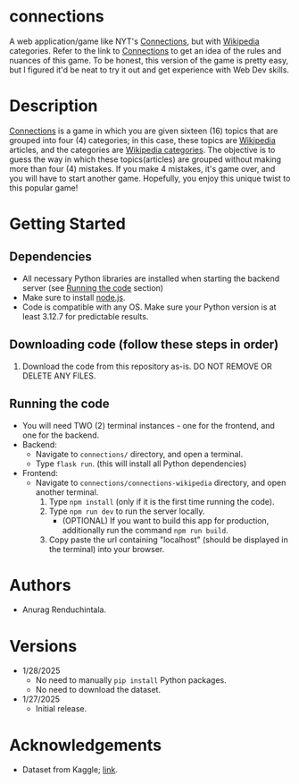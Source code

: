 # connections
A web application/game like NYT's [Connections](https://www.nytimes.com/games/connections), but with [Wikipedia](https://www.wikipedia.org/) categories. Refer to the link to [Connections](https://www.nytimes.com/games/connections) to get an idea of the rules and
nuances of this game. To be honest, this version of the game is pretty easy, but I figured it'd be neat to try it out and 
get experience with Web Dev skills. 

# Description
[Connections](https://www.nytimes.com/games/connections) is a game in which you are given sixteen (16) topics that 
are grouped into four (4) categories; in this case, these topics are [Wikipedia](https://www.wikipedia.org/) articles,
and the categories are [Wikipedia categories](https://en.wikipedia.org/wiki/Help:Category). The objective is to guess the
way in which these topics(articles) are grouped without making more than four (4) mistakes. If you make 4 mistakes, it's game
over, and you will have to start another game. Hopefully, you enjoy this unique twist to this popular game!

# Getting Started

## Dependencies
* All necessary Python libraries are installed when starting the backend server (see [Running the code](#running-the-code) section)
* Make sure to install [node.js](https://nodejs.org/en/download/current).
* Code is compatible with any OS. Make sure your Python version is at least 3.12.7 for predictable results.

## Downloading code (follow these steps in order)
1. Download the code from this repository as-is. DO NOT REMOVE OR DELETE ANY FILES. 

## Running the code
* You will need TWO (2) terminal instances - one for the frontend, and one for the backend.
* Backend:
    * Navigate to `connections/` directory, and open a terminal.
    * Type `flask run`. (this will install all Python dependencies)
* Frontend:
    * Navigate to `connections/connections-wikipedia` directory, and open another terminal.
        1. Type `npm install` (only if it is the first time running the code).
        2. Type `npm run dev` to run the server locally. 
            * (OPTIONAL) If you want to build this app for production, additionally run the command `npm run build`.
        3. Copy paste the url containing "localhost" (should be displayed in the terminal) into
           your browser. 
# Authors
* Anurag Renduchintala.

# Versions
* 1/28/2025
    * No need to manually `pip install` Python packages.
    * No need to download the dataset. 
* 1/27/2025
    * Initial release.

# Acknowledgements
* Dataset from Kaggle; [link](https://www.kaggle.com/datasets/jjinho/wikipedia-20230701/data?select=wiki_2023_index.parquet).


